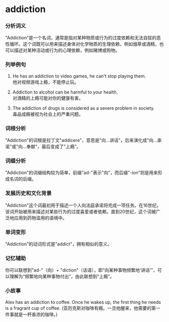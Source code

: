 # addiction

### 分析词义

  

"Addiction"是一个名词，通常是指对某种物质或行为的过度依赖和无法自拔的恶性循环。这个词既可以用来描述身体对化学物质的生理依赖，例如烟草或酒精，也可以描述对某种活动或行为的心理依赖，例如赌博或购物。

  

### 列举例句

  

1.  He has an addiction to video games, he can't stop playing them.  
    他对视频游戏上瘾，不能停止玩。
    
      
    
2.  Addiction to alcohol can be harmful to your health.  
    对酒精的上瘾可能对你的健康有害。
    
      
    
3.  The addiction of drugs is considered as a severe problem in society.  
    毒品成瘾被视为社会上的严重问题。
    
      
    

  

### 词根分析

  

"Addiction"的词根是拉丁文"addicere"，意思是"向...讲话"，后来演化成"向...承诺"或"向...奉献"，最后变成了"上瘾"。

  

### 词缀分析

  

"Addiction"的词缀结构较为简单，前缀"ad-"表示"向"，而后缀"-ion"则是用来形成名词的后缀。

  

### 发展历史和文化背景

  

"Addiction"这个词最初用于描述一个人向法庭承诺将完成一项任务。在16世纪，该词开始被用来描述对某些行为的过度喜爱或者依赖。直到20世纪，这个词被广泛地应用到药物滥用的语境中。

  

### 单词变形

  

"Addiction"的动词形式是"addict"，拥有相似的意义。

  

### 记忆辅助

  

你可以联想到"ad-"（向）+ "diction"（话语），即“向某种事物频繁地‘讲话’”，可以理解为“频繁地向某种事物付出”，由此联想到“上瘾”。

  

### 小故事

  

Alex has an addiction to coffee. Once he wakes up, the first thing he needs is a fragrant cup of coffee. (亚历克斯对咖啡有瘾。一旦他醒来，他需要的第一件事就是一杯香浓的咖啡。)
